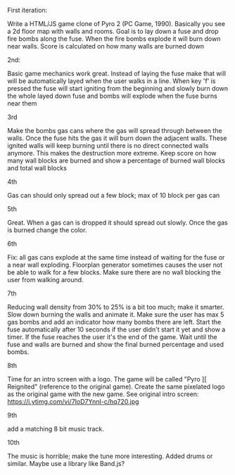 
First iteration:

Write a HTML/JS game clone of Pyro 2 (PC Game, 1990). Basically you see a 2d floor map with walls and rooms. Goal is to lay down a fuse and drop fire bombs along the fuse. When the fire bombs explode it will burn down near walls. Score is calculated on how many walls are burned down

2nd:

Basic game mechanics work great. Instead of laying the fuse make that will will be automatically layed when the user walks in a line. When key 'f' is pressed the fuse will start igniting from the beginning and slowly burn down the whole layed down fuse and bombs will explode when the fuse burns near them

3rd

Make the bombs gas cans where the gas will spread through between the walls. Once the fuse hits the gas it will burn down the adjacent walls. These ignited walls will keep burning until there is no direct connected walls anymore. This makes the destruction more extreme. Keep score on how many wall blocks are burned and show a percentage of burned wall blocks and total wall blocks

4th

Gas can should only spread out a few block; max of 10 block per gas can

5th

Great. When a gas can is dropped it should spread out slowly. Once the gas is burned change the color.

6th

Fix: all gas cans explode at the same time instead of waiting for the fuse or a near wall exploding. Floorplan generator sometimes causes the user not be able to walk for a few blocks. Make sure there are no wall blocking the user from walking around.

7th

Reducing wall density from 30% to 25% is a bit too much; make it smarter. Slow down burning the walls and animate it. Make sure the user has max 5 gas bombs and add an indicator how many bombs there are left. Start the fuse automatically after 10 seconds if the user didn't start it yet and show a timer. If the fuse reaches the user it's the end of the game. Wait until the fuse and walls are burned and show the final burned percentage and used bombs.

8th

Time for an intro screen with a logo. The game will be called "Pyro ][ Reignited" (reference to the original game). Create the same pixelated logo as the original game with the new game. See original intro screen: https://i.ytimg.com/vi/7IoD7YnnI-c/hq720.jpg 

9th

add a matching 8 bit music track.

10th

The music is horrible; make the tune more interesting. Added drums or similar. Maybe use a library like Band.js?

